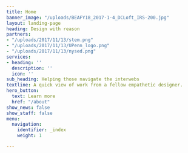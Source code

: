 ```yaml
---
title: Home
banner_image: "/uploads/BEAFY18_2017-1-4_DCLoft_IRS-200.jpg"
layout: landing-page
heading: Design with reason
partners:
- "/uploads/2017/11/13/stem.png"
- "/uploads/2017/11/13/UPenn_logo.png"
- "/uploads/2017/11/13/nysed.png"
services:
- heading: ''
  description: ''
  icon: ''
sub_heading: Helping those navigate the interwebs
textline: A quick view of work from a fellow empathetic designer.
hero_button:
  text: Learn more
  href: "/about"
show_news: false
show_staff: false
menu:
  navigation:
    identifier: _index
    weight: 1

---
```

